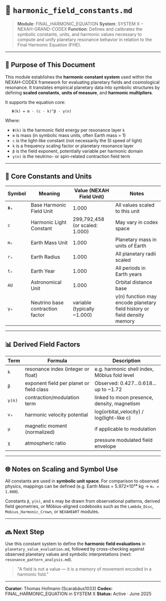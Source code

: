 # 📐 `harmonic_field_constants.md`

> **Module**: FINAL\_HARMONIC\_EQUATION
> **System**: SYSTEM X – NEXAH-GRAND-CODEX
> **Function**: Defines and calibrates the symbolic constants, units, and harmonic values necessary to compute and unify planetary resonance behavior in relation to the Final Harmonic Equation (FHE).

---

## 🧭 Purpose of This Document

This module establishes the **harmonic constant system** used within the NEXAH-CODEX framework for evaluating planetary fields and cosmological resonance. It translates empirical planetary data into symbolic structures by defining **scaled constants**, **units of measure**, and **harmonic multipliers**.

It supports the equation core:

```
   Φ(k) = m · (c · k)^β · γ(n)
```

Where:

* `Φ(k)` is the harmonic field energy per resonance layer `k`
* `m` is mass (in symbolic mass units, often Earth mass = 1)
* `c` is the light-like constant (not necessarily the SI speed of light)
* `k` is a frequency scaling factor or planetary resonance layer
* `β` is the field exponent, potentially variable per harmonic domain
* `γ(n)` is the neutrino- or spin-related contraction field term

---

## 🔣 Core Constants and Units

| Symbol | Meaning                          | Value (NEXAH Field Unit)       | Notes                                                                    |
| ------ | -------------------------------- | ------------------------------ | ------------------------------------------------------------------------ |
| `Φ₀`   | Base Harmonic Field Unit         | 1.000                          | All values scaled to this unit                                           |
| `c`    | Harmonic Light Constant          | 299,792,458 (or scaled: 1.000) | May vary in codex space                                                  |
| `mₑ`   | Earth Mass Unit                  | 1.000                          | Planetary mass in units of Earth                                         |
| `rₑ`   | Earth Radius                     | 1.000                          | All planetary radii scaled                                               |
| `tₑ`   | Earth Year                       | 1.000                          | All periods in Earth years                                               |
| `AU`   | Astronomical Unit                | 1.000                          | Orbital distance base                                                    |
| `γ₀`   | Neutrino base contraction factor | variable (typically \~1.000)   | γ(n) function may encode planetary field history or field density memory |

---

## 📊 Derived Field Factors

| Term   | Formula                                  | Description                                  |
| ------ | ---------------------------------------- | -------------------------------------------- |
| `k`    | resonance index (integer or float)       | e.g. harmonic shell index, Möbius fold level |
| `β`    | exponent field per planet or field class | Observed: 0.427...0.618... up to \~1.72      |
| `γ(n)` | contraction/modulation term              | linked to moon presence, density, magnetism  |
| `v₃`   | harmonic velocity potential              | log(orbital\_velocity) / log(light-like c)   |
| `μ`    | magnetic moment (normalized)             | if applicable to modulation                  |
| `χ`    | atmospheric ratio                        | pressure modulated field envelope            |

---

## 🌐 Notes on Scaling and Symbol Use

All constants are used in **symbolic unit space**. For comparison to observed physics, mappings can be defined (e.g. Earth Mass = 5.972×10²⁴ kg → `mₑ = 1.000`).

Constants `β`, `γ(n)`, and `k` may be drawn from observational patterns, derived field geometries, or Möbius-aligned codebooks such as the `Lambda_Disc`, `Mobius_Harmonic_Crown`, or `NEXAHEART` modules.

---

## 🔜 Next Step

Use this constant system to define the **harmonic field evaluations** in `planetary_value_evaluation.md`, followed by cross-checking against observed planetary values and symbolic interpretations (next: `resonance_pattern_analysis.md`).

> "A field is not a value — it is a memory of movement encoded in a harmonic fold."

---

**Curator:** Thomas Hofmann (Scarabäus1033)
**Codex:** FINAL\_HARMONIC\_EQUATION in SYSTEM X
**Status:** Active · June 2025
